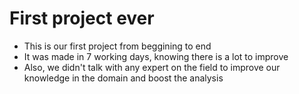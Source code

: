 # First project ever

- This is our first project from beggining to end
- It was made in 7 working days, knowing there is a lot to improve
- Also, we didn't talk with any expert on the field to improve our knowledge in the domain and boost the analysis
